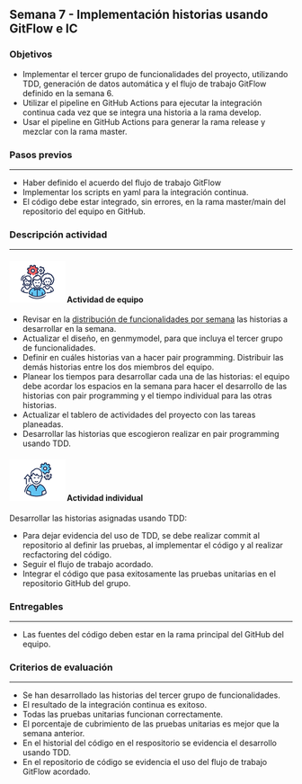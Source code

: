 ## Semana 7 - Implementación historias usando GitFlow e IC

### Objetivos

*   Implementar el tercer grupo de funcionalidades del proyecto, utilizando TDD, generación de datos automática y el flujo de trabajo GitFlow definido en la semana 6.
*   Utilizar el pipeline en GitHub Actions para ejecutar la integración continua cada vez que se integra una historia a la rama develop.
*   Usar el pipeline en GitHub Actions para generar la rama release y mezclar con la rama master.

### Pasos previos
---

*   Haber definido el acuerdo del flujo de trabajo GitFlow
*   Implementar los scripts en yaml para la integración continua.
*   El código debe estar integrado, sin errores, en la rama master/main del repositorio del equipo en GitHub. 

### Descripción actividad
---

#### ![](./../../assets/images/grupo.png) Actividad de equipo


*   Revisar en la [distribución de funcionalidades por semana](./../semana5/MT1PEA-PlanDesarrolloHistorias202414.md) las historias a desarrollar en la semana.
*   Actualizar el diseño, en genmymodel, para que incluya el tercer grupo de funcionalidades. 
*   Definir en cuáles historias van a hacer pair programming. Distribuir las demás historias entre los dos miembros del equipo.
*   Planear los tiempos para desarrollar cada una de las historias: el equipo debe acordar los espacios en la semana para hacer el desarrollo de las historias con pair programming y el tiempo individual para las otras historias.
*   Actualizar el tablero de actividades del proyecto con las tareas planeadas.
*   Desarrollar las historias que escogieron realizar en pair programming usando TDD.


#### ![](./../../assets/images/individuo.png) Actividad individual

Desarrollar las historias asignadas usando TDD:

*    Para dejar evidencia del uso de TDD, se debe realizar commit al repositorio al definir las pruebas, al implementar el código y al realizar recfactoring del código.
*    Seguir el flujo de trabajo acordado.
*    Integrar el código que pasa exitosamente las pruebas unitarias en el repositorio GitHub del grupo.


### Entregables
---

*    Las fuentes del código deben estar en la rama principal del GitHub del equipo.


### Criterios de evaluación
---
* Se han desarrollado las historias del tercer grupo de funcionalidades.
* El resultado de la integración continua es exitoso.
* Todas las pruebas unitarias funcionan correctamente. 
* El porcentaje de cubrimiento de las pruebas unitarias es mejor que la semana anterior.
* En el historial del código en el respositorio se evidencia el desarrollo usando TDD.
* En el repositorio de código se evidencia el uso del flujo de trabajo GitFlow acordado.
